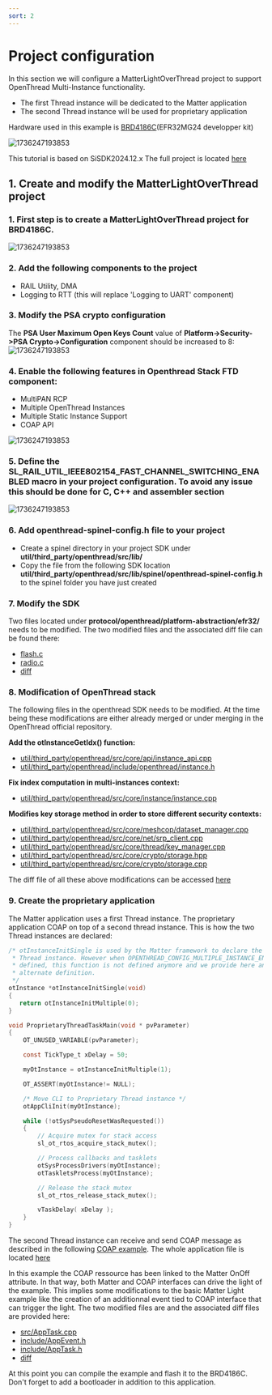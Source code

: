 ```yaml
---
sort: 2
---
```

# Project configuration

In this section we will configure a MatterLightOverThread project to support OpenThread Multi-Instance functionality.
- The first Thread instance will be dedicated to the Matter application
- The second Thread instance will be used for proprietary application

Hardware used in this example is [BRD4186C](https://www.silabs.com/development-tools/wireless/xg24-rb4186c-efr32xg24-wireless-gecko-radio-board?tab=overview)(EFR32MG24 developper kit)

![1736247193853](image/4186C.PNG)

This tutorial is based on SiSDK2024.12.x 
The full project is located [here](https://github.com/seb-fae/MatterLightOverThread_dual_instances)

## 1. Create and modify the MatterLightOverThread project

### 1. First step is to create a MatterLightOverThread project for BRD4186C. 

![1736247193853](image/MatterLightOverThread.PNG)

### 2. Add the following components to the project

* RAIL Utility, DMA
* Logging to RTT (this will replace 'Logging to UART' component)

### 3. Modify the PSA crypto configuration

The **PSA User Maximum Open Keys Count** value of **Platform->Security->PSA Crypto->Configuration** component should be increased to 8:
![1736247193853](image/key.PNG)

### 4. Enable the following features in Openthread Stack FTD component:

* MultiPAN RCP
* Multiple OpenThread Instances
* Multiple Static Instance Support
* COAP API

![1736247193853](image/stackftd.PNG)

### 5. Define the **SL_RAIL_UTIL_IEEE802154_FAST_CHANNEL_SWITCHING_ENABLED** macro in your project configuration. To avoid any issue this should be done for C, C++ and assembler section

![1736247193853](image/macro.PNG)

### 6. Add openthread-spinel-config.h file to your project

* Create a spinel directory in your project SDK under **util/third_party/openthread/src/lib/**
* Copy the file from the following SDK location **util/third_party/openthread/src/lib/spinel/openthread-spinel-config.h** to the spinel folder you have just created

### 7. Modify the SDK

Two files located under **protocol/openthread/platform-abstraction/efr32/** needs to be modified.
The two modified files and the associated diff file can be found there:
- [flash.c](src/flash.c)
- [radio.c](src/radio.c)
- [diff](src/sdk.diff)

### 8. Modification of OpenThread stack

The following files in the openthread SDK needs to be modified.
At the time being these modifications are either already merged or under merging in the OpenThread official repository.

**Add the otInstanceGetIdx() function:**

* [util/third_party/openthread/src/core/api/instance_api.cpp](src/instance_api.cpp)
* [util/third_party/openthread/include/openthread/instance.h](src/instance.h)

**Fix index computation in multi-instances context:**

* [util/third_party/openthread/src/core/instance/instance.cpp](src/instance.cpp)

**Modifies key storage method in order to store different security contexts:**

* [util/third_party/openthread/src/core/meshcop/dataset_manager.cpp](src/dataset_manager.cpp)
* [util/third_party/openthread/src/core/net/srp_client.cpp](src/srp_client.cpp)
* [util/third_party/openthread/src/core/thread/key_manager.cpp](src/key_manager.cpp)
* [util/third_party/openthread/src/core/crypto/storage.hpp](src/storage.hpp)
* [util/third_party/openthread/src/core/crypto/storage.cpp](src/storage.cpp)


The diff file of all these above modifications can be accessed [here](src/openthread.diff)

### 9. Create the proprietary application

The Matter application uses a first Thread instance. The proprietary application COAP on top of a second thread instance. This is how the two Thread instances are declared: 

```c
/* otInstanceInitSingle is used by the Matter framework to declare the first 
 * Thread instance. However when OPENTHREAD_CONFIG_MULTIPLE_INSTANCE_ENABLE is 
 * defined, this function is not defined anymore and we provide here an 
 * alternate definition. 
 */
otInstance *otInstanceInitSingle(void)
{
   return otInstanceInitMultiple(0);
}

void ProprietaryThreadTaskMain(void * pvParameter)
{
    OT_UNUSED_VARIABLE(pvParameter);

    const TickType_t xDelay = 50;

    myOtInstance = otInstanceInitMultiple(1);

    OT_ASSERT(myOtInstance!= NULL);

    /* Move CLI to Proprietary Thread instance */
    otAppCliInit(myOtInstance);

    while (!otSysPseudoResetWasRequested())
    {
        // Acquire mutex for stack access
        sl_ot_rtos_acquire_stack_mutex();

        // Process callbacks and tasklets
        otSysProcessDrivers(myOtInstance);
        otTaskletsProcess(myOtInstance);

        // Release the stack mutex
        sl_ot_rtos_release_stack_mutex();

        vTaskDelay( xDelay );
    }
}

````

The second Thread instance can receive and send COAP message as described in the following [COAP example](../OpenThread_Coap_example/).
The whole application file is located [here](src/SecondaryApp.cpp)

In this example the COAP ressource has been linked to the Matter OnOff attribute. In that way, both Matter and COAP interfaces can drive the light of the example. This implies some modifications to the basic Matter Light example like the creation of an additionnal event tied to COAP interface that can trigger the light. The two modified files are and the associated diff files are provided here:

* [src/AppTask.cpp](src/AppTask.cpp)
* [include/AppEvent.h](src/AppEvent.h)
* [include/AppTask.h](src/AppTask.h)
* [diff](src/app.diff)


At this point you can compile the example and flash it to the BRD4186C. Don't forget to add a bootloader in addition to this application.

